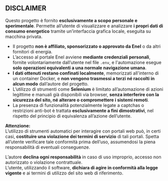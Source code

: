 ## DISCLAIMER

Questo progetto è fornito **esclusivamente a scopo personale e sperimentale**. Permette all’utente di visualizzare e analizzare **i propri dati di consumo energetico** tramite un’interfaccia grafica locale, eseguita su macchina privata.

- Il progetto **non è affiliato, sponsorizzato o approvato da Enel** o da altri fornitori di energia.
- L’accesso al portale Enel avviene **mediante credenziali personali**, fornite volontariamente dall’utente nel file `.env`, e l'automazione esegue **solo operazioni equivalenti a una normale navigazione umana**.
- **I dati ottenuti restano confinati localmente**, memorizzati all'interno di un container Docker, e **non vengono trasmessi a terzi né raccolti in alcun modo** dall’autore del progetto.
- L’utilizzo di strumenti come **Selenium** è limitato all’automazione di azioni legittime e manuali già disponibili via browser, **senza interferire con la sicurezza del sito, né alterare o compromettere i sistemi remoti**.
- La presenza di funzionalità potenzialmente legate a captchas o restrizioni anti-bot è trattata **esclusivamente a fini dimostrativi**, nel rispetto del principio di equivalenza all’azione dell’utente.

**Attenzione:**  
L’utilizzo di strumenti automatici per interagire con portali web può, in certi casi, **costituire una violazione dei termini di servizio** di tali portali. Spetta all’utente verificare tale conformità prima dell’uso, assumendosi la piena responsabilità di eventuali conseguenze.

L’autore **declina ogni responsabilità** in caso di uso improprio, accesso non autorizzato o violazione contrattuale.  
L’utente, utilizzando il software, **dichiara di agire in conformità alla legge vigente** e ai termini di utilizzo del sito web di riferimento.
